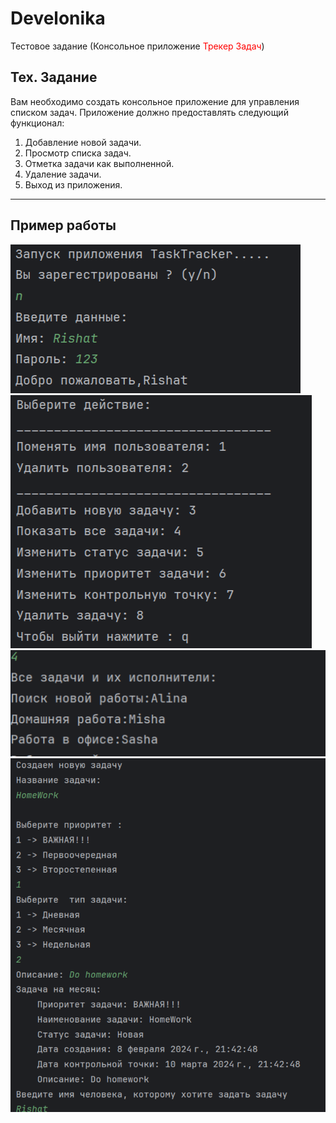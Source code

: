 # Develonika
Тестовое задание (Консольное приложение <span style=color:red>Трекер Задач</span>)


<h2>Тех. Задание</h2>  
Вам необходимо создать консольное приложение для управления списком задач. Приложение должно предоставлять следующий функционал:

1. Добавление новой задачи.
2. Просмотр списка задач.
3. Отметка задачи как выполненной.
4. Удаление задачи.
5. Выход из приложения.
___________________________________


<h2>Пример работы</h2>

![TestEx](exampleWork/2024-02-08_21-41-31.png)
![TestEx](exampleWork/2024-02-08_21-41-56.png)
![TestEx](exampleWork/2024-02-08_21-42-20.png)
![TestEx](exampleWork/2024-02-08_21-45-22.png)


